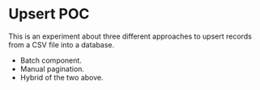 # Upsert POC
This is an experiment about three different approaches to upsert records from a CSV file into a database.
* Batch component.
* Manual pagination.
* Hybrid of the two above.
